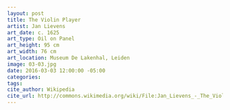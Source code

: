 ```yaml
---
layout: post
title: The Violin Player
artist: Jan Lievens
art_date: c. 1625
art_type: Oil on Panel
art_height: 95 cm
art_width: 76 cm
art_location: Museum De Lakenhal, Leiden
image: 03-03.jpg
date: 2016-03-03 12:00:00 -05:00
categories:
tags:
cite_author: Wikipedia
cite_url: http://commons.wikimedia.org/wiki/File:Jan_Lievens_-_The_Violin_Player_-_WGA13007.jpg
---
```

